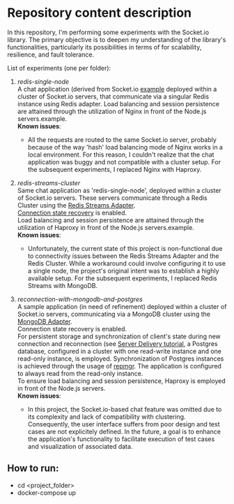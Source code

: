 # Repository content description

In this repository, I'm performing some experiments with the Socket.io library. 
The primary objective is to deepen my understanding of the library's functionalities, particularly its possibilities in terms of for scalability, resilience, and fault tolerance.

List of experiments (one per folder):

1. *redis-single-node*\
A chat application (derived from Socket.io [example](https://github.com/socketio/socket.io/tree/main/examples/chat) deployed within a cluster of Socket.io servers, that communicate via a singular Redis instance using Redis adapter. 
Load balancing and session persistence are attained through the utilization of Nginx in front of the Node.js servers.example.\
**Known issues**: 
    - All the requests are routed to the same Socket.io server, probably because of the way 'hash' load balancing mode of Nginx works in a local environment. For this reason, I couldn't realize that the chat application was buggy and not compatible with a cluster setup.
For the subsequent experiments, I replaced Nginx with Haproxy.

2. *redis-streams-cluster*\
Same chat application as 'redis-single-node', deployed within a cluster of Socket.io servers. These servers communicate through a Redis Cluster using the [Redis Streams Adapter](https://socket.io/docs/v4/redis-streams-adapter/).\
[Connection state recovery](https://socket.io/docs/v4/tutorial/step-6) is enabled.\
Load balancing and session persistence are attained through the utilization of Haproxy in front of the Node.js servers.example.\
**Known issues**:
    - Unfortunately, the current state of this project is non-functional due to connectivity issues between the Redis Streams Adapter and the Redis Cluster. While a workaround could involve configuring it to use a single node, the project's original intent was to establish a highly available setup.
  For the subsequent experiments, I replaced Redis Streams with MongoDB.

3. *reconnection-with-mongodb-and-postgres*\
A sample application (in need of refinement) deployed within a cluster of Socket.io servers, communicating via a MongoDB cluster using the [MongoDB Adapter](https://socket.io/docs/v4/mongo-adapter/).\
Connection state recovery is enabled.\
For persistent storage and synchronization of client's state during new connection and reconnection (see [Server Delivery tutorial](https://socket.io/docs/v4/tutorial/step-7), a Postgres database, configured in a cluster with one read-write instance and one read-only instance, is employed. 
Synchronization of Postgres instances is achieved through the usage of [repmgr](https://www.repmgr.org/). 
The application is configured to always read from the read-only instance.\
To ensure load balancing and session persistence, Haproxy is employed in front of the Node.js servers.\
**Known issues**:
    - In this project, the Socket.io-based chat feature was omitted due to its complexity and lack of compatibility with clustering. Consequently, the user interface suffers from poor design and test cases are not explicitely defined.
In the future, a goal is to enhance the application's functionality to facilitate execution of test cases and visualization of associated data.

## How to run:

- cd <project_folder>
- docker-compose up
